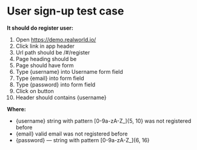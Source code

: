 # User sign-up test case

**It should do register user:**
1. Open https://demo.realworld.io/
1. Click link in app header
1. Url path should be /#/register
1. Page heading should be
1. Page should have form
1. Type {username} into Username form field
1. Type {email} into form field
1. Type {password} into form field
1. Click on button
1. Header should contains {username}


**Where:**
* {username}
string with pattern [0-9a-zA-Z_]{5, 10}
was not registered before
* {email}
valid email
was not registered before
* {password} — string with pattern [0-9a-zA-Z_]{6, 16}
